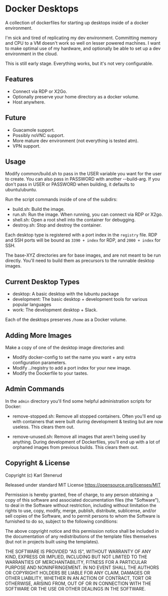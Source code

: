 Docker Desktops
===============

A collection of dockerfiles for starting up desktops inside of a docker environment.

I'm sick and tired of replicating my dev environment. Committing memory and CPU to a VM doesn't work so well on lesser powered machines. I want to make optimal use of my hardware, and optionally be able to set up a dev environment in the cloud.

This is still early stage. Everything works, but it's not very configurable.


Features
--------

- Connect via RDP or X2Go.
- Optionally preserve your home directory as a docker volume.
- Host anywhere.


Future
------

- Guacamole support.
- Possibly noVNC support.
- More mature dev environment (not everything is tested atm).
- VPN support.


Usage
-----

Modify common/build.sh to pass in the USER variable you want for the user to create.
You can also pass in PASSWORD with another --build-arg.
If you don't pass in USER or PASSWORD when building, it defaults to ubuntu/ubuntu.

Run the script commands inside of one of the subdirs:

- build.sh: Build the image.
- run.sh: Run the image. When running, you can connect via RDP or X2go.
- shell.sh: Open a root shell into the container for debugging.
- destroy.sh: Stop and destroy the container.

Each desktop type is registered with a port index in the `registry` file. RDP
and SSH ports will be bound as `3390 + index` for RDP, and `2000 + index` for SSH.

The base-XYZ directories are for base images, and are not meant to be run directly.
You'll need to build them as precursors to the runnable desktop images.


Current Desktop Types
---------------------

- desktop: A basic desktop with the lubuntu package
- development: The basic desktop + development tools for various popular languages
- work: The development desktop + Slack.

Each of the desktops preserves `/home` as a Docker volume.


Adding More Images
------------------

Make a copy of one of the desktop image directories and:

- Modify docker-config to set the name you want + any extra configuration parameters.
- Modify ../registry to add a port index for your new image.
- Modify the Dockerfile to your tastes.


Admin Commands
--------------

In the `admin` directory you'll find some helpful administration scripts for Docker:

- remove-stopped.sh: Remove all stopped containers.
                     Often you'll end up with containers that were built during
                     development & testing but are now useless. This clears them out.

- remove-unused.sh: Remove all images that aren't being used by anything.
                    During development of Dockerfiles, you'll end up with a lot of
                    orphaned images from previous builds. This clears them out.


Copyright & License
-------------------

Copyright (c) Karl Stenerud

Released under standard MIT License https://opensource.org/licenses/MIT

Permission is hereby granted, free of charge, to any person obtaining a copy of this software and associated documentation files (the "Software"), to deal in the Software without restriction, including without limitation the rights to use, copy, modify, merge, publish, distribute, sublicense, and/or sell copies of the Software, and to permit persons to whom the Software is furnished to do so, subject to the following conditions:

The above copyright notice and this permission notice shall be included in the documentation of any redistributions of the template files themselves (but not in projects built using the templates).

THE SOFTWARE IS PROVIDED "AS IS", WITHOUT WARRANTY OF ANY KIND, EXPRESS OR IMPLIED, INCLUDING BUT NOT LIMITED TO THE WARRANTIES OF MERCHANTABILITY, FITNESS FOR A PARTICULAR PURPOSE AND NONINFRINGEMENT. IN NO EVENT SHALL THE AUTHORS OR COPYRIGHT HOLDERS BE LIABLE FOR ANY CLAIM, DAMAGES OR OTHER LIABILITY, WHETHER IN AN ACTION OF CONTRACT, TORT OR OTHERWISE, ARISING FROM, OUT OF OR IN CONNECTION WITH THE SOFTWARE OR THE USE OR OTHER DEALINGS IN THE SOFTWARE.
